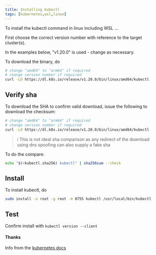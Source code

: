```yaml
---
title: Installing kubectl
tags: [kubernetes,wsl,linux]
---
```


To install the kubectl command in linux including WSL ...
<!--more-->

First choose the correct version number with reference to the target
cluster(s).

In the examples below, "v1.20.0" is used - change as necessary.

To download the binary, do

```bash
# change "amd64" to "arm64" if required
# change version number if required
curl -LO https://dl.k8s.io/release/v1.20.0/bin/linux/amd64/kubectl
```

## Verify sha

To download the SHA to confirm valid download, issue the following to download
the checksum:

```bash
# change "amd64" to "arm64" if required
# change version number if required
curl -LO https://dl.k8s.io/release/v1.20.0/bin/linux/amd64/kubectl
```

>:information_source: This is not ideal sha comparison as any redirect of the download using dns spoofing can also supply a fake sha

To do the compare:

```bash
echo "$(<kubectl.sha256) kubectl" | sha256sum --check
```

## Install

To install kubectl, do

```bash
sudo install -o root -g root -m 0755 kubectl /usr/local/bin/kubectl
```

## Test

Confirm install with `kubectl version --client`

#### Thanks

Info from the [kubernetes docs](https://kubernetes.io/docs/tasks/tools/install-kubectl/)